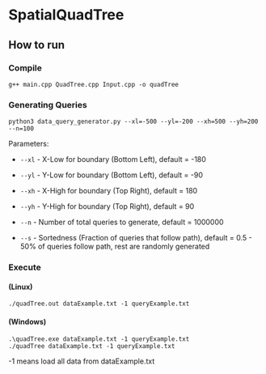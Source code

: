# SpatialQuadTree

## How to run
### Compile
```
g++ main.cpp QuadTree.cpp Input.cpp -o quadTree
```

### Generating Queries
```
python3 data_query_generator.py --xl=-500 --yl=-200 --xh=500 --yh=200 --n=100
```
Parameters:
- `--xl` - X-Low for boundary (Bottom Left), default = -180
- `--yl` - Y-Low for boundary (Bottom Left), default = -90

- `--xh` - X-High for boundary (Top Right), default = 180
- `--yh` - Y-High for boundary (Top Right), default = 90

- `--n` - Number of total queries to generate, default = 1000000
- `--s` - Sortedness (Fraction of queries that follow path), default = 0.5 - 50% of queries follow path, rest are randomly generated

### Execute 
#### (Linux)
```
./quadTree.out dataExample.txt -1 queryExample.txt
```
#### (Windows)
```
.\quadTree.exe dataExample.txt -1 queryExample.txt
./quadTree dataExample.txt -1 queryExample.txt
```
-1 means load all data from dataExample.txt
